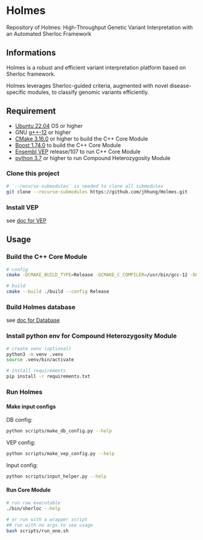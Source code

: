 # Holmes

Repository of Holmes: High-Throughput Genetic Variant Interpretation with an Automated Sherloc Framework

## Informations

Holmes is a robust and efficient variant interpretation platform based on Sherloc framework.

Holmes leverages Sherloc-guided criteria, augmented with novel disease-specific modules, to classify genomic variants efficiently.

## Requirement

- [Ubuntu 22.04](https://ubuntu.com/download) OS or higher
- GNU [g++-12](https://gcc.gnu.org/gcc-12/) or higher
- [CMake 3.16.0](https://cmake.org/download/) or higher to build the C++ Core Module
- [Boost 1.74.0](https://www.boost.org/users/history/version_1_74_0.html) to build the C++ Core Module
- [Ensembl VEP](https://asia.ensembl.org/info/docs/tools/vep/index.html) release/107 to run C++ Core Module
- [python 3.7](https://www.python.org/downloads/) or higher to run Compound Heterozygosity Module

### Clone this project

```bash
# `--recurse-submodules` is needed to clone all submodules
git clone --recurse-submodules https://github.com/jhhung/Holmes.git
```

### Install VEP

see [doc for VEP](docs/VEP.md)

## Usage

### Build the C++ Core Module

```bash
# config
cmake -DCMAKE_BUILD_TYPE=Release -DCMAKE_C_COMPILER=/usr/bin/gcc-12 -DCMAKE_CXX_COMPILER=/usr/bin/g++-12 -S ./ -B ./build/

# build
cmake --build ./build --config Release
```

### Build Holmes database

see [doc for Database](docs/Database.md)

### Install python env for Compound Heterozygosity Module

```bash
# create venv (optional)
python3 -m venv .venv
source .venv/bin/activate

# install requirements
pip install -r requirements.txt
```

### Run Holmes

#### Make input configs

DB config:

```bash
python scripts/make_db_config.py --help
```

VEP config:

```bash
python scripts/make_vep_config.py --help
```

Input config:

```bash
python scripts/input_helper.py --help
```

#### Run Core Module

```bash
# run raw executable
./bin/sherloc --help

# or run with a wrapper script
## run with no args to see usage
bash scripts/run_one.sh 
```
